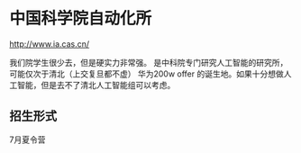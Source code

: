 # 中国科学院自动化所

http://www.ia.cas.cn/

我们院学生很少去，但是硬实力非常强。 是中科院专门研究人工智能的研究所，可能仅次于清北（上交复旦都不虚） 华为200w offer 的诞生地。如果十分想做人工智能，但是去不了清北人工智能组可以考虑。 

## 招生形式

7月夏令营